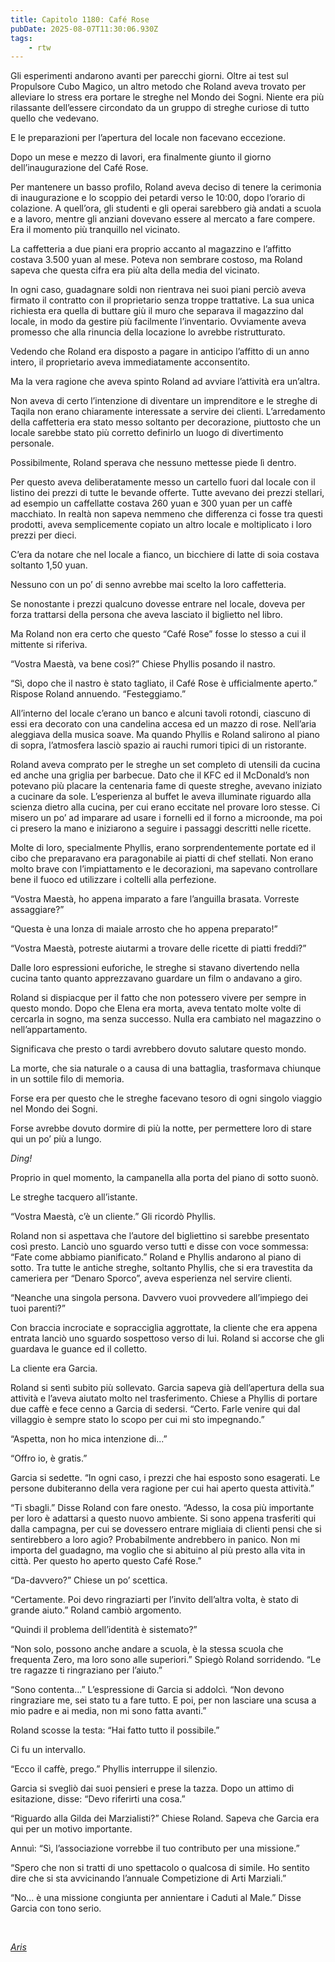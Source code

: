 ```yaml
---
title: Capitolo 1180: Café Rose
pubDate: 2025-08-07T11:30:06.930Z
tags:
    - rtw
---
```



Gli esperimenti andarono avanti per parecchi giorni. Oltre ai test sul Propulsore Cubo Magico, un altro metodo che Roland aveva trovato per alleviare lo stress era portare le streghe nel Mondo dei Sogni. Niente era più rilassante dell’essere circondato da un gruppo di streghe curiose di tutto quello che vedevano.


E le preparazioni per l’apertura del locale non facevano eccezione.


Dopo un mese e mezzo di lavori, era finalmente giunto il giorno dell’inaugurazione del Café Rose.


Per mantenere un basso profilo, Roland aveva deciso di tenere la cerimonia di inaugurazione e lo scoppio dei petardi verso le 10:00, dopo l’orario di colazione. A quell’ora, gli studenti e gli operai sarebbero già andati a scuola e a lavoro, mentre gli anziani dovevano essere al mercato a fare compere. Era il momento più tranquillo nel vicinato.


La caffetteria a due piani era proprio accanto al magazzino e l’affitto costava 3.500 yuan al mese. Poteva non sembrare costoso, ma Roland sapeva che questa cifra era più alta della media del vicinato.


In ogni caso, guadagnare soldi non rientrava nei suoi piani perciò aveva firmato il contratto con il proprietario senza troppe trattative. La sua unica richiesta era quella di buttare giù il muro che separava il magazzino dal locale, in modo da gestire più facilmente l’inventario. Ovviamente aveva promesso che alla rinuncia della locazione lo avrebbe ristrutturato.


Vedendo che Roland era disposto a pagare in anticipo l’affitto di un anno intero, il proprietario aveva immediatamente acconsentito.


Ma la vera ragione che aveva spinto Roland ad avviare l’attività era un’altra.


Non aveva di certo l’intenzione di diventare un imprenditore e le streghe di Taqila non erano chiaramente interessate a servire dei clienti. L’arredamento della caffetteria era stato messo soltanto per decorazione, piuttosto che un locale sarebbe stato più corretto definirlo un luogo di divertimento personale.


Possibilmente, Roland sperava che nessuno mettesse piede lì dentro.


Per questo aveva deliberatamente messo un cartello fuori dal locale con il listino dei prezzi di tutte le bevande offerte. Tutte avevano dei prezzi stellari, ad esempio un caffellatte costava 260 yuan e 300 yuan per un caffè macchiato. In realtà non sapeva nemmeno che differenza ci fosse tra questi prodotti, aveva semplicemente copiato un altro locale e moltiplicato i loro prezzi per dieci.


C’era da notare che nel locale a fianco, un bicchiere di latte di soia costava soltanto 1,50 yuan.


Nessuno con un po’ di senno avrebbe mai scelto la loro caffetteria.


Se nonostante i prezzi qualcuno dovesse entrare nel locale, doveva per forza trattarsi della persona che aveva lasciato il biglietto nel libro.


Ma Roland non era certo che questo “Café Rose” fosse lo stesso a cui il mittente si riferiva.


“Vostra Maestà, va bene così?” Chiese Phyllis posando il nastro.


“Sì, dopo che il nastro è stato tagliato, il Café Rose è ufficialmente aperto.” Rispose Roland annuendo. “Festeggiamo.”


All’interno del locale c’erano un banco e alcuni tavoli rotondi, ciascuno di essi era decorato con una candelina accesa ed un mazzo di rose. Nell’aria aleggiava della musica soave. Ma quando Phyllis e Roland salirono al piano di sopra, l’atmosfera lasciò spazio ai rauchi rumori tipici di un ristorante.


Roland aveva comprato per le streghe un set completo di utensili da cucina ed anche una griglia per barbecue. Dato che il KFC ed il McDonald’s non potevano più placare la centenaria fame di queste streghe, avevano iniziato a cucinare da sole. L’esperienza al buffet le aveva illuminate riguardo alla scienza dietro alla cucina, per cui erano eccitate nel provare loro stesse. Ci misero un po’ ad imparare ad usare i fornelli ed il forno a microonde, ma poi ci presero la mano e iniziarono a seguire i passaggi descritti nelle ricette.


Molte di loro, specialmente Phyllis, erano sorprendentemente portate ed il cibo che preparavano era paragonabile ai piatti di chef stellati. Non erano molto brave con l’impiattamento e le decorazioni, ma sapevano controllare bene il fuoco ed utilizzare i coltelli alla perfezione.


“Vostra Maestà, ho appena imparato a fare l’anguilla brasata. Vorreste assaggiare?”


“Questa è una lonza di maiale arrosto che ho appena preparato!”


“Vostra Maestà, potreste aiutarmi a trovare delle ricette di piatti freddi?”


Dalle loro espressioni euforiche, le streghe si stavano divertendo nella cucina tanto quanto apprezzavano guardare un film o andavano a giro.


Roland si dispiacque per il fatto che non potessero vivere per sempre in questo mondo. Dopo che Elena era morta, aveva tentato molte volte di cercarla in sogno, ma senza successo. Nulla era cambiato nel magazzino o nell’appartamento.


Significava che presto o tardi avrebbero dovuto salutare questo mondo.


La morte, che sia naturale o a causa di una battaglia, trasformava chiunque in un sottile filo di memoria.


Forse era per questo che le streghe facevano tesoro di ogni singolo viaggio nel Mondo dei Sogni.


Forse avrebbe dovuto dormire di più la notte, per permettere loro di stare qui un po’ più a lungo.


<em>Ding!</em>


Proprio in quel momento, la campanella alla porta del piano di sotto suonò.


Le streghe tacquero all’istante.


“Vostra Maestà, c’è un cliente.” Gli ricordò Phyllis.


Roland non si aspettava che l’autore del bigliettino si sarebbe presentato così presto. Lanciò uno sguardo verso tutti e disse con voce sommessa: “Fate come abbiamo pianificato.” Roland e Phyllis andarono al piano di sotto. Tra tutte le antiche streghe, soltanto Phyllis, che si era travestita da cameriera per “Denaro Sporco”, aveva esperienza nel servire clienti.


“Neanche una singola persona. Davvero vuoi provvedere all’impiego dei tuoi parenti?”


Con braccia incrociate e sopracciglia aggrottate, la cliente che era appena entrata lanciò uno sguardo sospettoso verso di lui. Roland si accorse che gli guardava le guance ed il colletto.


La cliente era Garcia.


Roland si sentì subito più sollevato. Garcia sapeva già dell’apertura della sua attività e l’aveva aiutato molto nel trasferimento. Chiese a Phyllis di portare due caffè e fece cenno a Garcia di sedersi. “Certo. Farle venire qui dal villaggio è sempre stato lo scopo per cui mi sto impegnando.”


“Aspetta, non ho mica intenzione di...”


“Offro io, è gratis.”


Garcia si sedette. “In ogni caso, i prezzi che hai esposto sono esagerati. Le persone dubiteranno della vera ragione per cui hai aperto questa attività.”


“Ti sbagli.” Disse Roland con fare onesto. “Adesso, la cosa più importante per loro è adattarsi a questo nuovo ambiente. Si sono appena trasferiti qui dalla campagna, per cui se dovessero entrare migliaia di clienti pensi che si sentirebbero a loro agio? Probabilmente andrebbero in panico. Non mi importa del guadagno, ma voglio che si abituino al più presto alla vita in città. Per questo ho aperto questo Café Rose.”


“Da-davvero?” Chiese un po’ scettica.


“Certamente. Poi devo ringraziarti per l’invito dell’altra volta, è stato di grande aiuto.” Roland cambiò argomento.


“Quindi il problema dell’identità è sistemato?”


“Non solo, possono anche andare a scuola, è la stessa scuola che frequenta Zero, ma loro sono alle superiori.” Spiegò Roland sorridendo. “Le tre ragazze ti ringraziano per l’aiuto.”


“Sono contenta...” L’espressione di Garcia si addolcì. “Non devono ringraziare me, sei stato tu a fare tutto. E poi, per non lasciare una scusa a mio padre e ai media, non mi sono fatta avanti.”


Roland scosse la testa: “Hai fatto tutto il possibile.”


Ci fu un intervallo.


“Ecco il caffè, prego.” Phyllis interruppe il silenzio.


Garcia si svegliò dai suoi pensieri e prese la tazza. Dopo un attimo di esitazione, disse: “Devo riferirti una cosa.”


“Riguardo alla Gilda dei Marzialisti?” Chiese Roland. Sapeva che Garcia era qui per un motivo importante.


Annuì: “Sì, l’associazione vorrebbe il tuo contributo per una missione.”


“Spero che non si tratti di uno spettacolo o qualcosa di simile. Ho sentito dire che si sta avvicinando l’annuale Competizione di Arti Marziali.”


“No... è una missione congiunta per annientare i Caduti al Male.” Disse Garcia con tono serio.


&nbsp;


<em><u>Aris</u></em>
                                


                                



